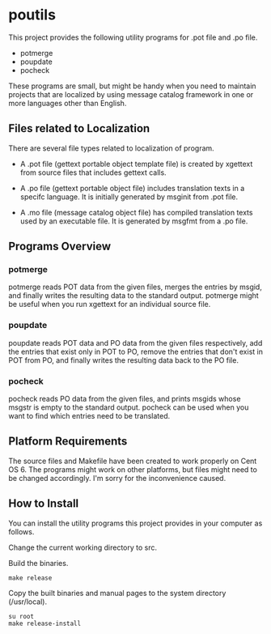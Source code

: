 # poutils

This project provides the following utility programs for .pot file and .po file.

* potmerge
* poupdate
* pocheck

These programs are small, but might be handy when you need to maintain projects that are localized by using message catalog framework in one or more languages other than English.

## Files related to Localization

There are several file types related to localization of program.

* A .pot file (gettext portable object template file) is created by xgettext from source files that includes gettext calls.

* A .po file (gettext portable object file) includes translation texts in a specifc language. It is initially generated by msginit from .pot file.

* A .mo file (message catalog object file) has compiled translation texts used by an executable file. It is generated by msgfmt from a .po file.

## Programs Overview

### potmerge

potmerge reads POT data from the given files,
merges the entries by msgid,
and finally writes the resulting data to the standard output.
potmerge might be useful when you run xgettext for an individual source file.

### poupdate

poupdate reads POT data and PO data from the given files respectively,
add the entries that exist only in POT to PO,
remove the entries that don't exist in POT from PO,
and finally writes the resulting data back to the PO file.

### pocheck

pocheck reads PO data from the given files,
and prints msgids whose msgstr is empty to the standard output.
pocheck can be used when you want to find which entries need to be translated.

## Platform Requirements

The source files and Makefile have been created to work properly on Cent OS 6. The programs might work on other platforms, but files might need to be changed accordingly. I'm sorry for the inconvenience caused.

## How to Install

You can install the utility programs this project provides in your computer as follows.

Change the current working directory to src.

Build the binaries.

    make release

Copy the built binaries and manual pages to the system directory (/usr/local).

    su root
    make release-install
